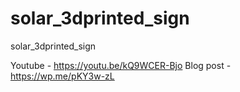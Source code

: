 # solar_3dprinted_sign
solar_3dprinted_sign

Youtube - https://youtu.be/kQ9WCER-Bjo
Blog post - https://wp.me/pKY3w-zL
